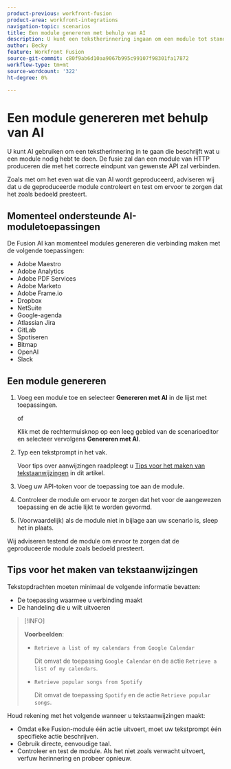 ```yaml
---
product-previous: workfront-fusion
product-area: workfront-integrations
navigation-topic: scenarios
title: Een module genereren met behulp van AI
description: U kunt een tekstherinnering ingaan om een module tot stand te brengen van HTTP die aan de herinnering wordt gevormd.
author: Becky
feature: Workfront Fusion
source-git-commit: c80f9ab6d10aa9067b995c99107f98301fa17872
workflow-type: tm+mt
source-wordcount: '322'
ht-degree: 0%

---
```


# Een module genereren met behulp van AI

<!--DO NOT DELETE - linked through CSH-->

U kunt AI gebruiken om een tekstherinnering in te gaan die beschrijft wat u een module nodig hebt te doen. De fusie zal dan een module van HTTP produceren die met het correcte eindpunt van gewenste API zal verbinden.

Zoals met om het even wat die van AI wordt geproduceerd, adviseren wij dat u de geproduceerde module controleert en test om ervoor te zorgen dat het zoals bedoeld presteert.

## Momenteel ondersteunde AI-moduletoepassingen

De Fusion AI kan momenteel modules genereren die verbinding maken met de volgende toepassingen:

* Adobe Maestro
* Adobe Analytics
* Adobe PDF Services
* Adobe Marketo
* Adobe Frame.io
* Dropbox
* NetSuite
* Google-agenda
* Atlassian Jira
* GitLab
* Spotiseren
* Bitmap
* OpenAI
* Slack

## Een module genereren

1. Voeg een module toe en selecteer **Genereren met AI** in de lijst met toepassingen.

   of

   Klik met de rechtermuisknop op een leeg gebied van de scenarioeditor en selecteer vervolgens **Genereren met AI**.
1. Typ een tekstprompt in het vak.

   Voor tips over aanwijzingen raadpleegt u [Tips voor het maken van tekstaanwijzingen](#tips-for-creating-text-prompts) in dit artikel.
1. Voeg uw API-token voor de toepassing toe aan de module.
1. Controleer de module om ervoor te zorgen dat het voor de aangewezen toepassing en de actie lijkt te worden gevormd.
1. (Voorwaardelijk) als de module niet in bijlage aan uw scenario is, sleep het in plaats.

Wij adviseren testend de module om ervoor te zorgen dat de geproduceerde module zoals bedoeld presteert.

## Tips voor het maken van tekstaanwijzingen

Tekstopdrachten moeten minimaal de volgende informatie bevatten:

* De toepassing waarmee u verbinding maakt
* De handeling die u wilt uitvoeren

>[!INFO]
>
>**Voorbeelden**:
>
>* `Retrieve a list of my calendars from Google Calendar`
>
>   Dit omvat de toepassing `Google Calendar` en de actie `Retrieve a list of my calendars`.
>
>* `Retrieve popular songs from Spotify`
>
>   Dit omvat de toepassing `Spotify` en de actie `Retrieve popular songs`.

Houd rekening met het volgende wanneer u tekstaanwijzingen maakt:

* Omdat elke Fusion-module één actie uitvoert, moet uw tekstprompt één specifieke actie beschrijven.
* Gebruik directe, eenvoudige taal.
* Controleer en test de module. Als het niet zoals verwacht uitvoert, verfuw herinnering en probeer opnieuw.



